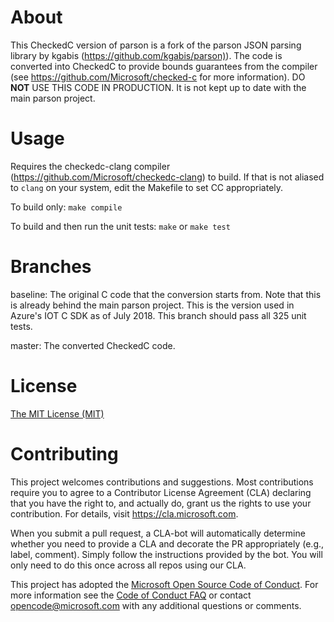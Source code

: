 # About

This CheckedC version of parson is a fork of the parson JSON parsing library by kgabis (<https://github.com/kgabis/parson)>). The code is converted into CheckedC to provide bounds guarantees from the compiler (see <https://github.com/Microsoft/checked-c> for more information). DO **NOT** USE THIS CODE IN PRODUCTION. It is not kept up to date with the main parson project.

# Usage

Requires the checkedc-clang compiler (<https://github.com/Microsoft/checkedc-clang>) to build. If that is not aliased to `clang` on your system, edit the Makefile to set CC appropriately.

To build only: `make compile`

To build and then run the unit tests: `make` or `make test`

# Branches

baseline: The original C code that the conversion starts from. Note that this is already behind the main parson project. This is the version used in Azure's IOT C SDK as of July 2018. This branch should pass all 325 unit tests.

master: The converted CheckedC code.

# License

[The MIT License (MIT)](http://opensource.org/licenses/mit-license.php)

# Contributing

This project welcomes contributions and suggestions.  Most contributions require you to agree to a Contributor License Agreement (CLA) declaring that you have the right to, and actually do, grant us the rights to use your contribution. For details, visit <https://cla.microsoft.com>.

When you submit a pull request, a CLA-bot will automatically determine whether you need to provide a CLA and decorate the PR appropriately (e.g., label, comment). Simply follow the instructions provided by the bot. You will only need to do this once across all repos using our CLA.

This project has adopted the [Microsoft Open Source Code of Conduct](https://opensource.microsoft.com/codeofconduct/).
For more information see the [Code of Conduct FAQ](https://opensource.microsoft.com/codeofconduct/faq/) or
contact [opencode@microsoft.com](mailto:opencode@microsoft.com) with any additional questions or comments.

